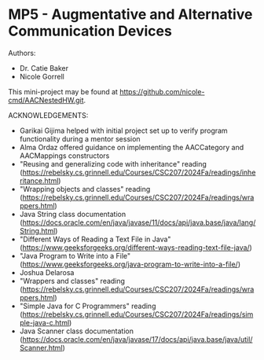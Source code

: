 # MP5 - Augmentative and Alternative Communication Devices

Authors:
* Dr. Catie Baker
* Nicole Gorrell

This mini-project may be found at <https://github.com/nicole-cmd/AACNestedHW.git>.

ACKNOWLEDGEMENTS:
- Garikai Gijima helped with initial project set up to verify program functionality during a mentor session
- Alma Ordaz offered guidance on implementing the AACCategory and AACMappings constructors
- "Reusing and generalizing code with inheritance" reading (https://rebelsky.cs.grinnell.edu/Courses/CSC207/2024Fa/readings/inheritance.html)
- "Wrapping objects and classes" reading (https://rebelsky.cs.grinnell.edu/Courses/CSC207/2024Fa/readings/wrappers.html)
- Java String class documentation (https://docs.oracle.com/en/java/javase/11/docs/api/java.base/java/lang/String.html)
- "Different Ways of Reading a Text File in Java" (https://www.geeksforgeeks.org/different-ways-reading-text-file-java/)
- "Java Program to Write into a File" (https://www.geeksforgeeks.org/java-program-to-write-into-a-file/)
- Joshua Delarosa
- "Wrappers and classes" reading (https://rebelsky.cs.grinnell.edu/Courses/CSC207/2024Fa/readings/wrappers.html)
- "Simple Java for C Programmers" reading (https://rebelsky.cs.grinnell.edu/Courses/CSC207/2024Fa/readings/simple-java-c.html)
- Java Scanner class documentation (https://docs.oracle.com/en/java/javase/17/docs/api/java.base/java/util/Scanner.html)